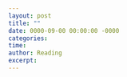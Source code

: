 ```yaml
---
layout: post
title: ""
date: 0000-09-00 00:00:00 -0000
categories: 
time: 
author: Reading
excerpt: 
---
```

